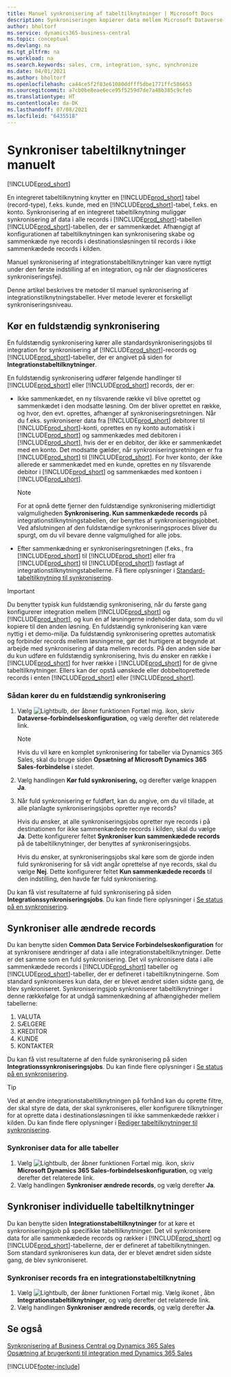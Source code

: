 ```yaml
---
title: Manuel synkronisering af tabeltilknytninger | Microsoft Docs
description: Synkroniseringen kopierer data mellem Microsoft Dataverse-tabeller og Business Central for at holde begge systemer opdateret.
author: bholtorf
ms.service: dynamics365-business-central
ms.topic: conceptual
ms.devlang: na
ms.tgt_pltfrm: na
ms.workload: na
ms.search.keywords: sales, crm, integration, sync, synchronize
ms.date: 04/01/2021
ms.author: bholtorf
ms.openlocfilehash: ca44ce5f2f83e61080ddfff5dbe1771ffc586653
ms.sourcegitcommit: a7cb0be8eae6ece95f5259d7de7a48b385c9cfeb
ms.translationtype: HT
ms.contentlocale: da-DK
ms.lasthandoff: 07/08/2021
ms.locfileid: "6435518"
---
```

# <a name="manually-synchronize-table-mappings"></a>Synkroniser tabeltilknytninger manuelt
[!INCLUDE[prod_short](includes/cc_data_platform_banner.md)]

En integreret tabeltilknytning knytter en [!INCLUDE[prod_short](includes/prod_short.md)] tabel (record-type), f.eks. kunde, med en [!INCLUDE[prod_short](includes/cds_long_md.md)]-tabel, f.eks. en konto. Synkronisering af en integreret tabeltilknytning muliggør synkronisering af data i alle records i [!INCLUDE[prod_short](includes/prod_short.md)]-tabellen [!INCLUDE[prod_short](includes/cds_long_md.md)]-tabellen, der er sammenkædet. Afhængigt af konfigurationen af tabeltilknytningen kan synkronisering skabe og sammenkæde nye records i destinationsløsningen til records i ikke sammenkædede records i kilden.  

Manuel synkronisering af integrationstabeltilknytninger kan være nyttigt under den første indstilling af en integration, og når der diagnosticeres synkroniseringsfejl.  

Denne artikel beskrives tre metoder til manuel synkronisering af integrationstilknytningstabeller. Hver metode leverer et forskelligt synkroniseringsniveau.

## <a name="run-a-full-synchronization"></a>Kør en fuldstændig synkronisering
En fuldstændig synkronisering kører alle standardsynkroniseringsjobs til integration for synkronisering af [!INCLUDE[prod_short](includes/prod_short.md)]-records og [!INCLUDE[prod_short](includes/cds_long_md.md)]-tabeller, der er angivet på siden for **Integrationstabeltilknytninger**. 

En fuldstændig synkronisering udfører følgende handlinger til [!INCLUDE[prod_short](includes/prod_short.md)] eller [!INCLUDE[prod_short](includes/cds_long_md.md)] records, der er:

* Ikke sammenkædet, en ny tilsvarende række vil blive oprettet og sammenkædet i den modsatte løsning.
Om der bliver oprettet en række, og hvor, den evt. oprettes, afhænger af synkroniseringsretningen. Når du f.eks. synkroniserer data fra [!INCLUDE[prod_short](includes/prod_short.md)] debitorer til [!INCLUDE[prod_short](includes/cds_long_md.md)]-konti, oprettes en ny konto automatisk i [!INCLUDE[prod_short](includes/cds_long_md.md)] og sammenkædes med debitoren i [!INCLUDE[prod_short](includes/prod_short.md)], hvis der er en debitor, der ikke er sammenkædet med en konto. Det modsatte gælder, når synkroniseringsretningen er fra [!INCLUDE[prod_short](includes/cds_long_md.md)] til [!INCLUDE[prod_short](includes/prod_short.md)]. For hver konto, der ikke allerede er sammenkædet med en kunde, oprettes en ny tilsvarende debitor i [!INCLUDE[prod_short](includes/prod_short.md)] og sammenkædes med kontoen i [!INCLUDE[prod_short](includes/cds_long_md.md)].  

     > [!NOTE]  
     >  For at opnå dette fjerner den fuldstændige synkronisering midlertidigt valgmuligheden **Synkronisering. Kun sammenkædede records** på integrationstilknytningstabellen, der benyttes af synkroniseringsjobbet. Ved afslutningen af den fuldstændige synkroniseringsproces bliver du spurgt, om du vil bevare denne valgmulighed for alle jobs.  

* Efter sammenkædning er synkroniseringsretningen (f.eks., fra [!INCLUDE[prod_short](includes/prod_short.md)] til [!INCLUDE[prod_short](includes/cds_long_md.md)] eller fra [!INCLUDE[prod_short](includes/cds_long_md.md)] til [!INCLUDE[prod_short](includes/prod_short.md)]) fastlagt af integrationstilknytningstabellerne. Få flere oplysninger i [Standard-tabeltilknytning til synkronisering](admin-synchronizing-business-central-and-sales.md#standard-table-mapping-for-synchronization).  

> [!IMPORTANT]  
>  Du benytter typisk kun fuldstændig synkronisering, når du første gang konfigurerer integration mellem [!INCLUDE[prod_short](includes/prod_short.md)] og [!INCLUDE[prod_short](includes/cds_long_md.md)], og kun én af løsningerne indeholder data, som du vil kopiere til den anden løsning. En fuldstændig synkronisering kan være nyttig i et demo-miljø. Da fuldstændig synkronisering oprettes automatisk og forbinder records mellem løsningerne, gør det hurtigere at begynde at arbejde med synkronisering af data mellem records. På den anden side bør du kun udføre en fuldstændig synkronisering, hvis du ønsker en række i [!INCLUDE[prod_short](includes/prod_short.md)] for hver række i [!INCLUDE[prod_short](includes/cds_long_md.md)] for de givne tabeltilknytninger. Ellers kan der opstå uønskede eller dobbeltoprettede records i enten [!INCLUDE[prod_short](includes/prod_short.md)] eller [!INCLUDE[prod_short](includes/cds_long_md.md)].  

### <a name="to-run-a-full-synchronization"></a>Sådan kører du en fuldstændig synkronisering  
1.  Vælg ![Lightbulb, der åbner funktionen Fortæl mig.](media/ui-search/search_small.png "Fortæl mig, hvad du vil foretage dig") ikon, skriv **Dataverse-forbindelseskonfiguration**, og vælg derefter det relaterede link.

    > [!NOTE]
    > Hvis du vil køre en komplet synkronisering for tabeller via Dynamics 365 Sales, skal du bruge siden **Opsætning af Microsoft Dynamics 365 Sales-forbindelse** i stedet.

2.  Vælg handlingen **Kør fuld synkronisering,** og derefter vælge knappen **Ja**.  
3.  Når fuld synkronisering er fuldført, kan du angive, om du vil tillade, at alle planlagte synkroniseringsjobs opretter nye records?  

    Hvis du ønsker, at alle synkroniseringsjobs opretter nye records i på destinationen for ikke sammenkædede records i kilden, skal du vælge **Ja**. Dette konfigurerer feltet **Synkroniser kun sammenkædede records** på de tabeltilknytninger, der benyttes af synkroniseringsjobs.  

    Hvis du ønsker, at synkroniseringsjobs skal køre som de gjorde inden fuld synkronisering for så vidt angår oprettelse af nye records, skal du vælge **Nej**. Dette konfigurerer feltet **Kun sammenkædede records** til den indstilling, den havde før fuld synkronisering.  

Du kan få vist resultaterne af fuld synkronisering på siden **Integrationssynkroniseringsjobs**. Du kan finde flere oplysninger i [Se status på en synkronisering](admin-how-to-view-synchronization-status.md).  

## <a name="synchronizing-all-modified-records"></a>Synkroniser alle ændrede records
Du kan benytte siden **Common Data Service Forbindelseskonfiguration** for at synkronisere ændringer af data i alle integrationstabeltilknytninger. Dette er det samme som en fuld synkronisering. Det vil synkronisere data i alle sammenkædede records i [!INCLUDE[prod_short](includes/prod_short.md)] tabeller og [!INCLUDE[prod_short](includes/cds_long_md.md)]-tabeller, der er defineret i tabeltilknytningerne. Som standard synkroniseres kun data, der er blevet ændret siden sidste gang, de blev synkroniseret. Synkroniseringsjob synkroniserer tabeltilknytninger i denne rækkefølge for at undgå sammenkædning af afhængigheder mellem tabellerne:  

1.  VALUTA  
2.  SÆLGERE  
3.  KREDITOR  
4.  KUNDE  
5.  KONTAKTER  

Du kan få vist resultaterne af den fulde synkronisering på siden **Integrationssynkroniseringsjobs**. Du kan finde flere oplysninger i [Se status på en synkronisering](admin-how-to-view-synchronization-status.md).  

> [!TIP]  
>  Ved at ændre integrationstabeltilknytningen på forhånd kan du oprette filtre, der skal styre de data, der skal synkroniseres, eller konfigurere tilknytninger for at oprette data i destinationsløsningen til ikke sammenkædede rækker i kilden. Du kan finde flere oplysninger i [Rediger tabeltilknytninger til synkronisering](admin-how-to-modify-table-mappings-for-synchronization.md).

### <a name="to-synchronize-data-for-all-tables"></a>Synkroniser data for alle tabeller  
1.  Vælg ![Lightbulb, der åbner funktionen Fortæl mig.](media/ui-search/search_small.png "Fortæl mig, hvad du vil foretage dig") ikon, skriv **Microsoft Dynamics 365 Sales-forbindelseskonfiguration**, og vælg derefter det relaterede link.
2.  Vælg handlingen **Synkroniser ændrede records**, og vælg derefter **Ja**.  

## <a name="synchronize-individual-table-mappings"></a>Synkroniser individuelle tabeltilknytninger
Du kan benytte siden **Integrationstabeltilknytninger** for at køre et synkroniseringsjob på specifikke tabeltilknytninger. Det vil synkronisere data for alle sammenkædede records og rækker i [!INCLUDE[prod_short](includes/prod_short.md)] og [!INCLUDE[prod_short](includes/cds_long_md.md)]-tabellerne, der er defineret af tabeltilknytningen. Som standard synkroniseres kun data, der er blevet ændret siden sidste gang, de blev synkroniseret.  

### <a name="to-synchronize-records-of-an-integration-table-mapping"></a>Synkroniser records fra en integrationstabeltilknytning  
1.  Vælg ![Lightbulb, der åbner funktionen Fortæl mig.](media/ui-search/search_small.png "Fortæl mig, hvad du vil foretage dig") Vælg ikonet , åbn **Integrationstabeltilknytninger**, og vælg derefter det relaterede link.
2.  Vælg handlingen **Synkroniser ændrede records**, og vælg derefter **Ja**.  

## <a name="see-also"></a>Se også  
[Synkronisering af Business Central og Dynamics 365 Sales](admin-synchronizing-business-central-and-sales.md)   
[Opsætning af brugerkonti til integration med Dynamics 365 Sales](admin-setting-up-integration-with-dynamics-sales.md)   


[!INCLUDE[footer-include](includes/footer-banner.md)]